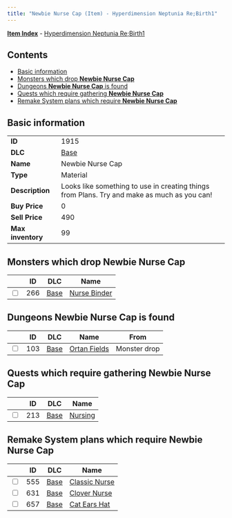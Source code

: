 ```yaml
---
title: "Newbie Nurse Cap (Item) - Hyperdimension Neptunia Re;Birth1"
---
```


[**Item Index**](/neptunia/rb1/item/index.html) - [Hyperdimension Neptunia Re;Birth1](/neptunia/rb1)

## Contents

- [Basic information](#basic-information)
- [Monsters which drop **Newbie Nurse Cap**](#monsters-which-drop-newbie-nurse-cap)
- [Dungeons **Newbie Nurse Cap** is found](#dungeons-newbie-nurse-cap-is-found)
- [Quests which require gathering **Newbie Nurse Cap**](#quests-which-require-gathering-newbie-nurse-cap)
- [Remake System plans which require **Newbie Nurse Cap**](#remake-system-plans-which-require-newbie-nurse-cap)

## Basic information

|   |   |
| -- | -- |
| **ID** | 1915 |
| **DLC** | [Base](/neptunia/rb1/dlc/1-base.html) |
| **Name** | Newbie Nurse Cap |
| **Type** | Material |
| **Description** | Looks like something to use in creating things from Plans. Try and make as much as you can! |
| **Buy Price** | 0 |
| **Sell Price** | 490 |
| **Max inventory** | 99 |


## Monsters which drop **Newbie Nurse Cap**

|    | ID | DLC | Name |
| -- | -- | --- | ---- |
| <input type="checkbox" id="rb1-monster-1-266" class="trackbox" /> | 266 | [Base](/neptunia/rb1/dlc/1-base.html) | [Nurse Binder](/neptunia/rb1/monster/1-266-nurse-binder.html) |


## Dungeons **Newbie Nurse Cap** is found

|    | ID | DLC | Name | From |
| -- | -- | --- | ---- | ---- |
| <input type="checkbox" id="rb1-dungeon-1-103" class="trackbox" /> | 103 | [Base](/neptunia/rb1/dlc/1-base.html) | [Ortan Fields](/neptunia/rb1/dungeon/1-103-ortan-fields.html) | Monster drop |


## Quests which require gathering **Newbie Nurse Cap**

|    | ID | DLC | Name |
| -- | -- | --- | ---- |
| <input type="checkbox" id="rb1-quest-1-213" class="trackbox" /> | 213 | [Base](/neptunia/rb1/dlc/1-base.html) | [Nursing](/neptunia/rb1/quest/1-213-nursing.html) |


## Remake System plans which require **Newbie Nurse Cap**

|    | ID | DLC | Name |
| -- | -- | --- | ---- |
| <input type="checkbox" id="rb1-quest-1-555" class="trackbox" /> | 555 | [Base](/neptunia/rb1/dlc/1-base.html) | [Classic Nurse](/neptunia/rb1/quest/1-555-classic-nurse.html) |
| <input type="checkbox" id="rb1-quest-1-631" class="trackbox" /> | 631 | [Base](/neptunia/rb1/dlc/1-base.html) | [Clover Nurse](/neptunia/rb1/quest/1-631-clover-nurse.html) |
| <input type="checkbox" id="rb1-quest-1-657" class="trackbox" /> | 657 | [Base](/neptunia/rb1/dlc/1-base.html) | [Cat Ears Hat](/neptunia/rb1/quest/1-657-cat-ears-hat.html) |

